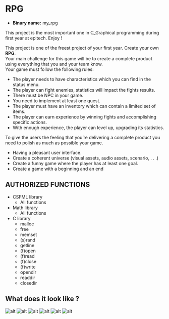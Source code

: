 # RPG
- **Binary name:** my_rpg

This project is the most important one in C_Graphical programming during first year at epitech. Enjoy !      



This project is one of the freest project of your first year. Create your own **RPG**.  
Your main challenge for this game will be to create a complete product using everything that you and your
team know.  
Your game must follow the following rules:  
 - The player needs to have characteristics which you can find in the status menu.  
 - The player can fight enemies, statistics will impact the fights results.  
 - There must be NPC in your game.  
 - You need to implement at least one quest.  
 - The player must have an inventory which can contain a limited set of items.  
 - The player can earn experience by winning fights and accomplishing specific actions.  
 - With enough experience, the player can level up, upgrading its statistics.    

To give the users the feeling that you’re delivering a complete product you need to polish as much as possible
your game.    

 - Having a pleasant user interface.  
 - Create a coherent universe (visual assets, audio assets, scenario, . . .)  
 - Create a funny game where the player has at least one goal.  
 - Create a game with a beginning and an end  

## AUTHORIZED FUNCTIONS

- CSFML library
    - All functions
- Math library
    - All functions
- C library
  - malloc
  - free
  - memset
  - (s)rand
  - getline
  - (f)open
  - (f)read
  - (f)close
  - (f)write
  - opendir
  - readdir
  - closedir

## What does it look like ?
![alt](https://github.com/Skynz-hub/RPG/masterdemo1.png?raw=true)
![alt](https://github.com/Skynz-hub/RPG/masterdemo2.png?raw=true)
![alt](https://github.com/Skynz-hub/RPG/masterdemo3.png?raw=true)
![alt](https://github.com/Skynz-hub/RPG/masterdemo4.png?raw=true)
![alt](https://github.com/Skynz-hub/RPG/masterdemo5.png?raw=true)
![alt](https://github.com/Skynz-hub/RPG/masterdemo6.png?raw=true)
